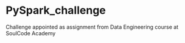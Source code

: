 # PySpark_challenge
Challenge appointed as assignment from Data Engineering course at SoulCode Academy
